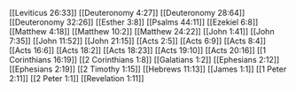 [[Leviticus 26:33]]
[[Deuteronomy 4:27]]
[[Deuteronomy 28:64]]
[[Deuteronomy 32:26]]
[[Esther 3:8]]
[[Psalms 44:11]]
[[Ezekiel 6:8]]
[[Matthew 4:18]]
[[Matthew 10:2]]
[[Matthew 24:22]]
[[John 1:41]]
[[John 7:35]]
[[John 11:52]]
[[John 21:15]]
[[Acts 2:5]]
[[Acts 6:9]]
[[Acts 8:4]]
[[Acts 16:6]]
[[Acts 18:2]]
[[Acts 18:23]]
[[Acts 19:10]]
[[Acts 20:16]]
[[1 Corinthians 16:19]]
[[2 Corinthians 1:8]]
[[Galatians 1:2]]
[[Ephesians 2:12]]
[[Ephesians 2:19]]
[[2 Timothy 1:15]]
[[Hebrews 11:13]]
[[James 1:1]]
[[1 Peter 2:11]]
[[2 Peter 1:1]]
[[Revelation 1:11]]
